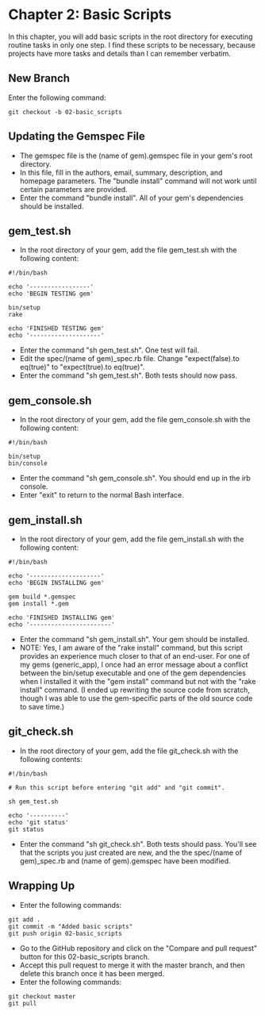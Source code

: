 # Chapter 2: Basic Scripts

In this chapter, you will add basic scripts in the root directory for executing routine tasks in only one step.  I find these scripts to be necessary, because projects have more tasks and details than I can remember verbatim.

## New Branch
Enter the following command:
```
git checkout -b 02-basic_scripts
```

## Updating the Gemspec File
* The gemspec file is the (name of gem).gemspec file in your gem's root directory.
* In this file, fill in the authors, email, summary, description, and homepage parameters.  The "bundle install" command will not work until certain parameters are provided.
* Enter the command "bundle install".  All of your gem's dependencies should be installed.

## gem_test.sh
* In the root directory of your gem, add the file gem_test.sh with the following content:
```
#!/bin/bash

echo '-----------------'
echo 'BEGIN TESTING gem'

bin/setup
rake

echo 'FINISHED TESTING gem'
echo '--------------------'
```
* Enter the command "sh gem_test.sh".  One test will fail.
* Edit the spec/(name of gem)_spec.rb file.  Change "expect(false).to eq(true)" to "expect(true).to eq(true)".
* Enter the command "sh gem_test.sh".  Both tests should now pass.

## gem_console.sh
* In the root directory of your gem, add the file gem_console.sh with the following content:
```
#!/bin/bash

bin/setup
bin/console
```
* Enter the command "sh gem_console.sh".  You should end up in the irb console.
* Enter "exit" to return to the normal Bash interface.

## gem_install.sh
* In the root directory of your gem, add the file gem_install.sh with the following content:
```
#!/bin/bash

echo '--------------------'
echo 'BEGIN INSTALLING gem'

gem build *.gemspec
gem install *.gem

echo 'FINISHED INSTALLING gem'
echo '-----------------------'
```
* Enter the command "sh gem_install.sh".  Your gem should be installed.
* NOTE: Yes, I am aware of the "rake install" command, but this script provides an experience much closer to that of an end-user.  For one of my gems (generic_app), I once had an error message about a conflict between the bin/setup executable and one of the gem dependencies when I installed it with the "gem install" command but not with the "rake install" command.  (I ended up rewriting the source code from scratch, though I was able to use the gem-specific parts of the old source code to save time.)

## git_check.sh
* In the root directory of your gem, add the file git_check.sh with the following contents:
```
#!/bin/bash

# Run this script before entering "git add" and "git commit".

sh gem_test.sh

echo '----------'
echo 'git status'
git status
```
* Enter the command "sh git_check.sh".  Both tests should pass.  You'll see that the scripts you just created are new, and the the spec/(name of gem)_spec.rb and (name of gem).gemspec have been modified.

## Wrapping Up
* Enter the following commands:
```
git add .
git commit -m "Added basic scripts"
git push origin 02-basic_scripts
```
* Go to the GitHub repository and click on the "Compare and pull request" button for this 02-basic_scripts branch.
* Accept this pull request to merge it with the master branch, and then delete this branch once it has been merged.
* Enter the following commands:
```
git checkout master
git pull
```
